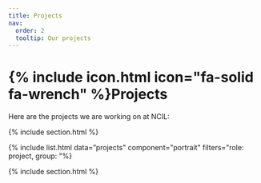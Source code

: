 ```yaml
---
title: Projects
nav:
  order: 2
  tooltip: Our projects 
---
```


# {% include icon.html icon="fa-solid fa-wrench" %}Projects

Here are the projects we are working on at NCIL:

{% include section.html %}

{% include list.html data=”projects" component="portrait" filters="role: project, group: "%}

{% include section.html %}

